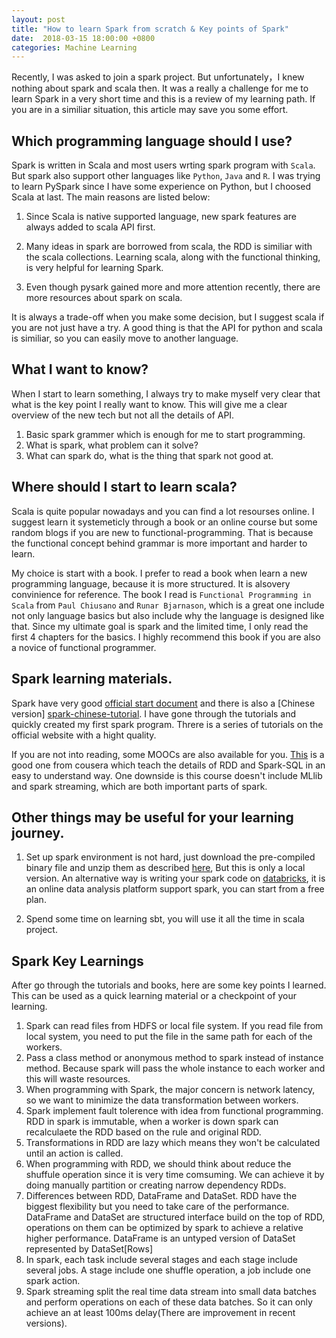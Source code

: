 ```yaml
---
layout: post
title: "How to learn Spark from scratch & Key points of Spark"
date:  2018-03-15 18:00:00 +0800
categories: Machine Learning
---
```


Recently, I was asked to join a spark project. But unfortunately，I knew nothing about spark and scala then. It was a really a challenge for me to learn Spark in a very short time and this is a review of my learning path. If you are in a similiar situation, this article may save you some effort.

## Which programming language should I use?

Spark is written in Scala and most users wrting spark program with `Scala`. But spark also support other languages like `Python`, `Java` and `R`. I was trying to learn PySpark since I have some experience on Python, but I choosed Scala at last. The main reasons are listed below:

1. Since Scala is native supported language, new spark features are always added to scala API first.

2. Many ideas in spark are borrowed from scala, the RDD is similiar with the scala collections. Learning scala, along with the functional thinking, is very helpful for learning Spark.

3. Even though pysark gained more and more attention recently, there are more resources about spark on scala.

It is always a trade-off when you make some decision, but I suggest scala if you are not just have a try. A good thing is that the API for python and scala is similiar, so you can easily move to another language.

## What I want to know? 

When I start to learn something, I always try to make myself very clear that what is the key point I really want to know. This will give me a clear overview of the new tech but not all the details of API.

1. Basic spark grammer which is enough for me to start programming.
2. What is spark, what problem can it solve? 
3. What can spark do, what is the thing that spark not good at.

## Where should I start to learn scala?

Scala is quite popular nowadays and you can find a lot resourses online. I suggest learn it systemeticly through a book or an online course but some random blogs if you are new to functional-programming. That is because the functional concept behind grammar is more important and harder to learn.

My choice is start with a book. I prefer to read a book when learn a new programming language, because it is more structured. It is alsovery convinience for reference. The book I read is `Functional Programming in Scala` from `Paul Chiusano` and `Runar Bjarnason`, which is a great one include not only language basics but also include why the language is designed like that. Since my ultimate goal is spark and the limited time, I only read the first 4 chapters for the basics. I highly recommend this book if you are also a novice of functional programmer.

## Spark learning materials.

Spark have very good [official start document][spark-tutorial] and there is also a [Chinese version] [spark-chinese-tutorial]. I have gone through the tutorials and quickly created my first spark program. Threre is a series of tutorials on the official website with a hight quality.

If you are not into reading, some MOOCs are also available for you. [This][cousera-spark] is a good one from cousera which teach the details of RDD and Spark-SQL in an easy to understand way. One downside is this course doesn't include MLlib and spark streaming, which are both important parts of spark.

## Other things may be useful for your learning journey.

1. Set up spark environment is not hard, just download the pre-compiled binary file and unzip them as described [here][spark-install], But this is only a local version. An alternative way is writing your spark code on [databricks](https://www.databricks.com), it is an online data analysis platform support spark, you can start from a free plan.

2. Spend some time on learning sbt, you will use it all the time in scala project.

## Spark Key Learnings

After go through the tutorials and books, here are some key points I learned. This can be used as a quick learning material or a checkpoint of your learning.

1. Spark can read files from HDFS or local file system. If you read file from local system, you need to put the file in the same path for each of the workers.
2. Pass a class method or anonymous method to spark instead of instance method. Because spark will pass the whole instance to each worker and this will waste resources.
3. When programming with Spark, the major concern is network latency, so we want to minimize the data transformation between workers.
4. Spark implement fault tolerence with idea from functional programming. RDD in spark is immutable, when a worker is down spark can recalculaete the RDD based on the rule and original RDD.
5. Transformations in RDD are lazy which means they won't be calculated until an action is called.
6. When programming with RDD, we should think about reduce the shuffule operation since it is very time comsuming. We can achieve it by doing manually partition or creating narrow dependency RDDs.
7. Differences between RDD, DataFrame and DataSet. RDD have the biggest flexibility but you need to take care of the performance. DataFrame and DataSet are structured interface build on the top of RDD, operations on them can be optimized by spark to achieve a relative higher performance. DataFrame is an untyped version of DataSet represented by DataSet[Rows]
8. In spark, each task include several stages and each stage include several jobs. A stage include one shuffle operation, a job include one spark action.
9. Spark streaming split the real time data stream into small data batches and perform operations on each of these data batches. So it can only achieve an at least 100ms delay(There are improvement in recent versions).




[spark-tutorial]: https://spark.apache.org/docs/latest/quick-start.html
[spark-chinese-tutorial]: http://spark.apachecn.org/docs/cn/2.2.0/quick-start.html
[cousera-spark]: https://www.coursera.org/learn/scala-spark-big-data
[spark-install]: https://spark.apache.org/docs/latest/
